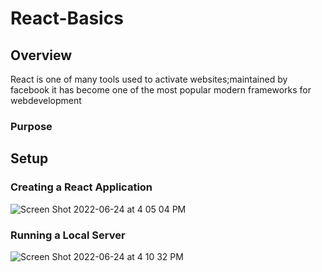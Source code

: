 # React-Basics
## Overview
React is one of many tools used to activate websites;maintained by facebook it has become one of the most popular modern frameworks for webdevelopment 
### Purpose 
## Setup
### Creating a React Application
![Screen Shot 2022-06-24 at 4 05 04 PM](https://user-images.githubusercontent.com/79609464/175699051-b8acc86f-3059-4980-97ce-c1d593912c7c.png)
### Running a Local Server
![Screen Shot 2022-06-24 at 4 10 32 PM](https://user-images.githubusercontent.com/79609464/175699471-58eca989-47c1-422e-8220-880a2176bb5e.png)
